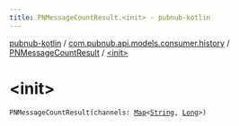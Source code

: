 ```yaml
---
title: PNMessageCountResult.<init> - pubnub-kotlin
---
```


[pubnub-kotlin](../../index.html) / [com.pubnub.api.models.consumer.history](../index.html) / [PNMessageCountResult](index.html) / [&lt;init&gt;](./-init-.html)

# &lt;init&gt;

`PNMessageCountResult(channels: `[`Map`](https://kotlinlang.org/api/latest/jvm/stdlib/kotlin.collections/-map/index.html)`<`[`String`](https://kotlinlang.org/api/latest/jvm/stdlib/kotlin/-string/index.html)`, `[`Long`](https://kotlinlang.org/api/latest/jvm/stdlib/kotlin/-long/index.html)`>)`